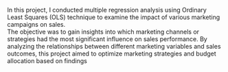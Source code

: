 In this project, I conducted multiple regression analysis using Ordinary Least Squares (OLS) technique to examine the impact of various marketing campaigns on sales.\
The objective was to gain insights into which marketing channels or strategies had the most significant influence on sales performance. By analyzing the relationships between different marketing variables and sales outcomes, this project aimed to optimize marketing strategies and budget allocation based on findings
